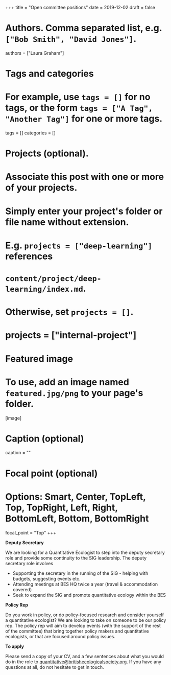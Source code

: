 +++
title = "Open committee positions"
date = 2019-12-02
draft = false

# Authors. Comma separated list, e.g. `["Bob Smith", "David Jones"]`.
authors = ["Laura Graham"]

# Tags and categories
# For example, use `tags = []` for no tags, or the form `tags = ["A Tag", "Another Tag"]` for one or more tags.
tags = []
categories = []

# Projects (optional).
#   Associate this post with one or more of your projects.
#   Simply enter your project's folder or file name without extension.
#   E.g. `projects = ["deep-learning"]` references 
#   `content/project/deep-learning/index.md`.
#   Otherwise, set `projects = []`.
# projects = ["internal-project"]

# Featured image
# To use, add an image named `featured.jpg/png` to your page's folder. 
[image]
  # Caption (optional)
  caption = ""

  # Focal point (optional)
  # Options: Smart, Center, TopLeft, Top, TopRight, Left, Right, BottomLeft, Bottom, BottomRight
  focal_point = "Top"
+++

**Deputy Secretary**

We are looking for a Quantitative Ecologist to step into the deputy secretary role and provide some continuity to the SIG leadership. The deputy secretary role involves
- Supporting the secretary in the running of the SIG - helping with budgets, suggesting events etc.
- Attending meetings at BES HQ twice a year (travel & accommodation covered)
- Seek to expand the SIG and promote quantitative ecology within the BES

**Policy Rep**

Do you work in policy, or do policy-focused research and consider yourself a quantitative ecologist? We are looking to take on someone to be our policy rep. The policy rep will aim to develop events (with the support of the rest of the committee) that bring together policy makers and quantitative ecologists, or that are focused around policy issues. 

**To apply**

Please send a copy of your CV, and a few sentences about what you would do in the role to [quantitative@britishecologicalsociety.org](mailto:quantitative@britishecologicalsociety.org). If you have any questions at all, do not hesitate to get in touch. 